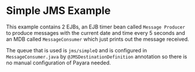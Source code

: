 # Simple JMS Example

This example contains 2 EJBs, an EJB timer bean called `Message Producer` to produce messages with the current date and time every 5 seconds and an MDB called `MessageConsumer` which just prints out the message received.

The queue that is used is `jms/simpleQ` and is configured in `MessageConsumer.java` by `@JMSDestinationDefinition` annotation so there is no manual configuration of Payara needed.
